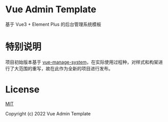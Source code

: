 # Vue Admin Template

基于 Vue3 + Element Plus 的后台管理系统模板

# 特别说明

项目初始版本基于 [vue-manage-system](https://github.com/lin-xin/vue-manage-system)，在实际使用过程种，对样式和构架进行了大范围的重写，故在此作为全新的项目进行发布。

# License

[MIT](https://opensource.org/licenses/MIT)

Copyright (c) 2022 Vue Admin Template
